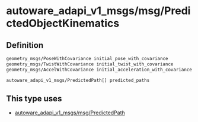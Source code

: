 <!-- This file is generated by a tool. Do not edit directly. -->

# autoware_adapi_v1_msgs/msg/PredictedObjectKinematics

## Definition

```txt
geometry_msgs/PoseWithCovariance initial_pose_with_covariance
geometry_msgs/TwistWithCovariance initial_twist_with_covariance
geometry_msgs/AccelWithCovariance initial_acceleration_with_covariance

autoware_adapi_v1_msgs/PredictedPath[] predicted_paths
```

## This type uses

- [autoware_adapi_v1_msgs/msg/PredictedPath](../../autoware_adapi_v1_msgs/msg/predicted_path.md)
